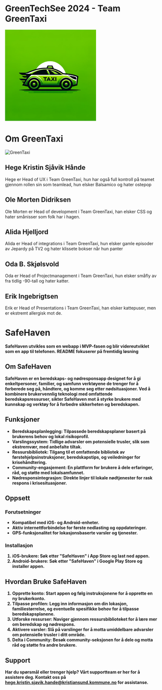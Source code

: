 # GreenTechSee 2024 - Team GreenTaxi

<img src="logo.png" style="max-width: 300px" />

<h1>Om GreenTaxi</h1>

![GreenTaxi](https://github.com/Kristiansund-kommune/GreenTechSee-Team-GreenTaxi-2024/assets/28563616/25a85b9d-6e15-4390-9f89-d66bcb0de24b)


<h2>Hege Kristin Sjåvik Hånde</h2>
<p>Hege er Head of UX i Team GreenTaxi, hun har også full kontroll på teamet gjennom rollen sin som teamlead, hun elsker Balsamico og hater ostepop</p>

<h2>Ole Morten Didriksen</h2>
<p>Ole Morten er Head of development i Team GreenTaxi, han elsker CSS og hater smånisser som folk har i hagen.</p>

<h2>Alida Hjelljord</h2>
<p>Alida er Head of integrations i Team GreenTaxi, hun elsker gamle episoder av Jepardy på TV2 og hater klissete bokser når hun panter</p>

<h2>Oda B. Skjølsvold</h2>
<p>Oda er Head of Projectmanagement i Team GreenTaxi, hun elsker småfly av fra tidlig -90-tall og hater katter.</p>

<h2>Erik Ingebrigtsen</h2>
<p>Erik er Head of Presentations i Team GreenTaxi, han elsker kattepuser, men er ekstremt allergisk mot de.</p>

<h1>SafeHaven</h1>

<strong>SafeHaven utvikles som en webapp i MVP-fasen og blir videreutviklet som en app til telefonen. README fokuserer på fremtidig løsning

<h2>Om SafeHaven</h2>
<p>SafeHaven er en beredskaps- og nødresponsapp designet for å gi enkeltpersoner, familier, og samfunn verktøyene de trenger for å forberede seg på, håndtere, og komme seg etter nødsituasjoner. Ved å kombinere brukervennlig teknologi med omfattende beredskapsressurser, sikter SafeHaven mot å styrke brukere med kunnskap og verktøy for å forbedre sikkerheten og beredskapen.</p>

<h2>Funksjoner</h2>
<ul>
  <li><strong>Beredskapsplanlegging:</strong> Tilpassede beredskapsplaner basert på brukerens behov og lokal risikoprofil.</li>
  <li><strong>Varslingssystem:</strong> Tidlige advarsler om potensielle trusler, slik som ekstremvær, med anbefalte tiltak.</li>
  <li><strong>Ressursbibliotek:</strong> Tilgang til et omfattende bibliotek av førstehjelpsinstruksjoner, beredskapstips, og veiledninger for krisehåndtering.</li>
  <li><strong>Community-engasjement:</strong> En plattform for brukere å dele erfaringer, råd, og støtte med lokalsamfunnet.</li>
  <li><strong>Nødresponsintegrasjon:</strong> Direkte linjer til lokale nødtjenester for rask respons i krisesituasjoner.</li>
</ul>

<h2>Oppsett</h2>
<h3>Forutsetninger</h3>
<ul>
  <li>Kompatibel med iOS- og Android-enheter.</li>
  <li>Aktiv internettforbindelse for første nedlasting og oppdateringer.</li>
  <li>GPS-funksjonalitet for lokasjonsbaserte varsler og tjenester.</li>
</ul>

<h3>Installasjon</h3>
<ol>
  <li><strong>iOS-brukere:</strong> Søk etter "SafeHaven" i App Store og last ned appen.</li>
  <li><strong>Android-brukere:</strong> Søk etter "SafeHaven" i Google Play Store og installer appen.</li>
</ol>

<h2>Hvordan Bruke SafeHaven</h2>
<ol>
  <li><strong>Opprette konto:</strong> Start appen og følg instruksjonene for å opprette en ny brukerkonto.</li>
  <li><strong>Tilpasse profilen:</strong> Legg inn informasjon om din lokasjon, familiestørrelse, og eventuelle spesifikke behov for å tilpasse beredskapsplanene.</li>
  <li><strong>Utforske ressurser:</strong> Naviger gjennom ressursbiblioteket for å lære mer om beredskap og nødrespons.</li>
  <li><strong>Aktivere varsler:</strong> Slå på varslinger for å motta umiddelbare advarsler om potensielle trusler i ditt område.</li>
  <li><strong>Delta i Community:</strong> Besøk community-seksjonen for å dele og motta råd og støtte fra andre brukere.</li>
</ol>

<h2>Support</h2>
<p>Har du spørsmål eller trenger hjelp? Vårt supportteam er her for å assistere deg. Kontakt oss på <a href="mailto: hege.kristin.sjavik.hande@kristiansund.kommune.no">hege.kristin.sjavik.hande@kristiansund.kommune.no</a> for assistanse.</p>

